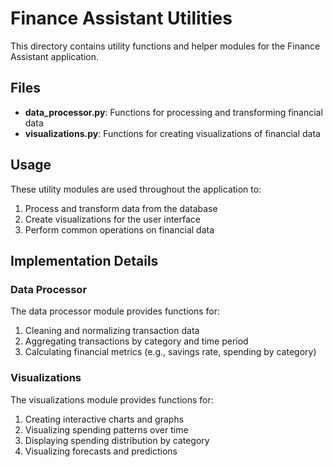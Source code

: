 # Finance Assistant Utilities

This directory contains utility functions and helper modules for the Finance Assistant application.

## Files

- **data_processor.py**: Functions for processing and transforming financial data
- **visualizations.py**: Functions for creating visualizations of financial data

## Usage

These utility modules are used throughout the application to:

1. Process and transform data from the database
2. Create visualizations for the user interface
3. Perform common operations on financial data

## Implementation Details

### Data Processor

The data processor module provides functions for:

1. Cleaning and normalizing transaction data
2. Aggregating transactions by category and time period
3. Calculating financial metrics (e.g., savings rate, spending by category)

### Visualizations

The visualizations module provides functions for:

1. Creating interactive charts and graphs
2. Visualizing spending patterns over time
3. Displaying spending distribution by category
4. Visualizing forecasts and predictions
